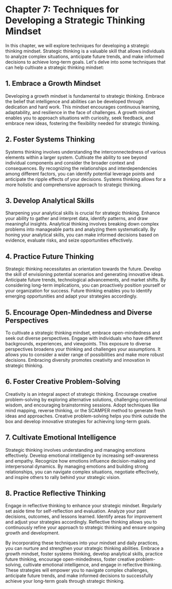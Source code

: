 Chapter 7: Techniques for Developing a Strategic Thinking Mindset
=================================================================

In this chapter, we will explore techniques for developing a strategic thinking mindset. Strategic thinking is a valuable skill that allows individuals to analyze complex situations, anticipate future trends, and make informed decisions to achieve long-term goals. Let's delve into some techniques that can help cultivate a strategic thinking mindset:

**1. Embrace a Growth Mindset**
-------------------------------

Developing a growth mindset is fundamental to strategic thinking. Embrace the belief that intelligence and abilities can be developed through dedication and hard work. This mindset encourages continuous learning, adaptability, and resilience in the face of challenges. A growth mindset enables you to approach situations with curiosity, seek feedback, and embrace new ideas, fostering the flexibility needed for strategic thinking.

**2. Foster Systems Thinking**
------------------------------

Systems thinking involves understanding the interconnectedness of various elements within a larger system. Cultivate the ability to see beyond individual components and consider the broader context and consequences. By recognizing the relationships and interdependencies among different factors, you can identify potential leverage points and anticipate the ripple effects of your decisions. Systems thinking allows for a more holistic and comprehensive approach to strategic thinking.

**3. Develop Analytical Skills**
--------------------------------

Sharpening your analytical skills is crucial for strategic thinking. Enhance your ability to gather and interpret data, identify patterns, and draw meaningful insights. Analytical thinking involves breaking down complex problems into manageable parts and analyzing them systematically. By honing your analytical skills, you can make informed decisions based on evidence, evaluate risks, and seize opportunities effectively.

**4. Practice Future Thinking**
-------------------------------

Strategic thinking necessitates an orientation towards the future. Develop the skill of envisioning potential scenarios and generating innovative ideas. Anticipate future trends, technological advancements, and market shifts. By considering long-term implications, you can proactively position yourself or your organization for success. Future thinking enables you to identify emerging opportunities and adapt your strategies accordingly.

**5. Encourage Open-Mindedness and Diverse Perspectives**
---------------------------------------------------------

To cultivate a strategic thinking mindset, embrace open-mindedness and seek out diverse perspectives. Engage with individuals who have different backgrounds, experiences, and viewpoints. This exposure to diverse perspectives broadens your thinking and challenges your assumptions. It allows you to consider a wider range of possibilities and make more robust decisions. Embracing diversity promotes creativity and innovation in strategic thinking.

**6. Foster Creative Problem-Solving**
--------------------------------------

Creativity is an integral aspect of strategic thinking. Encourage creative problem-solving by exploring alternative solutions, challenging conventional wisdom, and encouraging brainstorming sessions. Adopt techniques like mind mapping, reverse thinking, or the SCAMPER method to generate fresh ideas and approaches. Creative problem-solving helps you think outside the box and develop innovative strategies for achieving long-term goals.

**7. Cultivate Emotional Intelligence**
---------------------------------------

Strategic thinking involves understanding and managing emotions effectively. Develop emotional intelligence by increasing self-awareness and empathy. Recognize how emotions influence decision-making and interpersonal dynamics. By managing emotions and building strong relationships, you can navigate complex situations, negotiate effectively, and inspire others to rally behind your strategic vision.

**8. Practice Reflective Thinking**
-----------------------------------

Engage in reflective thinking to enhance your strategic mindset. Regularly set aside time for self-reflection and evaluation. Analyze your past decisions, outcomes, and lessons learned. Identify areas for improvement and adjust your strategies accordingly. Reflective thinking allows you to continuously refine your approach to strategic thinking and ensure ongoing growth and development.

By incorporating these techniques into your mindset and daily practices, you can nurture and strengthen your strategic thinking abilities. Embrace a growth mindset, foster systems thinking, develop analytical skills, practice future thinking, encourage open-mindedness, foster creative problem-solving, cultivate emotional intelligence, and engage in reflective thinking. These strategies will empower you to navigate complex challenges, anticipate future trends, and make informed decisions to successfully achieve your long-term goals through strategic thinking.
